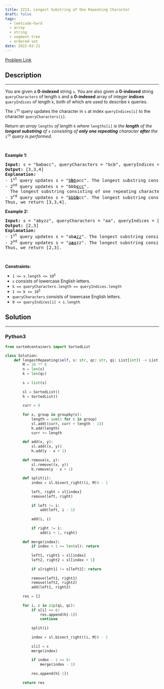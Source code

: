 ```yaml
---
title: 2213. Longest Substring of One Repeating Character
draft: false
tags: 
  - leetcode-hard
  - array
  - string
  - segment-tree
  - ordered-set
date: 2022-03-21
---
```


[Problem Link](https://leetcode.com/problems/longest-substring-of-one-repeating-character/)

## Description

---
<p>You are given a <strong>0-indexed</strong> string <code>s</code>. You are also given a <strong>0-indexed</strong> string <code>queryCharacters</code> of length <code>k</code> and a <strong>0-indexed</strong> array of integer <strong>indices</strong> <code>queryIndices</code> of length <code>k</code>, both of which are used to describe <code>k</code> queries.</p>

<p>The <code>i<sup>th</sup></code> query updates the character in <code>s</code> at index <code>queryIndices[i]</code> to the character <code>queryCharacters[i]</code>.</p>

<p>Return <em>an array</em> <code>lengths</code> <em>of length </em><code>k</code><em> where</em> <code>lengths[i]</code> <em>is the <strong>length</strong> of the <strong>longest substring</strong> of </em><code>s</code><em> consisting of <strong>only one repeating</strong> character <strong>after</strong> the</em> <code>i<sup>th</sup></code> <em>query</em><em> is performed.</em></p>

<p>&nbsp;</p>
<p><strong class="example">Example 1:</strong></p>

<pre>
<strong>Input:</strong> s = &quot;babacc&quot;, queryCharacters = &quot;bcb&quot;, queryIndices = [1,3,3]
<strong>Output:</strong> [3,3,4]
<strong>Explanation:</strong> 
- 1<sup>st</sup> query updates s = &quot;<u>b<strong>b</strong>b</u>acc&quot;. The longest substring consisting of one repeating character is &quot;bbb&quot; with length 3.
- 2<sup>nd</sup> query updates s = &quot;bbb<u><strong>c</strong>cc</u>&quot;. 
  The longest substring consisting of one repeating character can be &quot;bbb&quot; or &quot;ccc&quot; with length 3.
- 3<sup>rd</sup> query updates s = &quot;<u>bbb<strong>b</strong></u>cc&quot;. The longest substring consisting of one repeating character is &quot;bbbb&quot; with length 4.
Thus, we return [3,3,4].
</pre>

<p><strong class="example">Example 2:</strong></p>

<pre>
<strong>Input:</strong> s = &quot;abyzz&quot;, queryCharacters = &quot;aa&quot;, queryIndices = [2,1]
<strong>Output:</strong> [2,3]
<strong>Explanation:</strong>
- 1<sup>st</sup> query updates s = &quot;ab<strong>a</strong><u>zz</u>&quot;. The longest substring consisting of one repeating character is &quot;zz&quot; with length 2.
- 2<sup>nd</sup> query updates s = &quot;<u>a<strong>a</strong>a</u>zz&quot;. The longest substring consisting of one repeating character is &quot;aaa&quot; with length 3.
Thus, we return [2,3].
</pre>

<p>&nbsp;</p>
<p><strong>Constraints:</strong></p>

<ul>
	<li><code>1 &lt;= s.length &lt;= 10<sup>5</sup></code></li>
	<li><code>s</code> consists of lowercase English letters.</li>
	<li><code>k == queryCharacters.length == queryIndices.length</code></li>
	<li><code>1 &lt;= k &lt;= 10<sup>5</sup></code></li>
	<li><code>queryCharacters</code> consists of lowercase English letters.</li>
	<li><code>0 &lt;= queryIndices[i] &lt; s.length</code></li>
</ul>


## Solution

---
### Python3
``` py title='longest-substring-of-one-repeating-character'
from sortedcontainers import SortedList

class Solution:
    def longestRepeating(self, s: str, qc: str, qi: List[int]) -> List[int]:
        M = 10 ** 6
        n = len(s)
        k = len(qc)
        
        s = list(s)
        
        sl = SortedList()
        h = SortedList()
        
        curr = 0
        
        for x, group in groupby(s):
            length = sum(1 for c in group)
            sl.add((curr, curr + length - 1))
            h.add(length)
            curr += length
        
        def add(x, y):
            sl.add((x, y))
            h.add(y - x + 1)
        
        def remove(x, y):
            sl.remove((x, y))
            h.remove(y - x + 1)
        
        def split(i):
            index = sl.bisect_right((i, M)) - 1
        
            left, right = sl[index]
            remove(left, right)
            
            if left != i:
                add(left, i - 1)
                
            add(i, i)
            
            if right != i:
                add(i + 1, right)
        
        def merge(index):
            if index + 1 >= len(sl): return
            
            left1, right1 = sl[index]
            left2, right2 = sl[index + 1]
            
            if s[right1] != s[left2]: return
            
            remove(left1, right1)
            remove(left2, right2)
            add(left1, right2)
            
        res = []
        
        for i, c in zip(qi, qc):
            if s[i] == c:
                res.append(h[-1])
                continue
            
            split(i)
            
            index = sl.bisect_right((i, M)) - 1
            
            s[i] = c
            merge(index)
            
            if index - 1 >= 0:
                merge(index - 1)
            
            res.append(h[-1])
        
        return res
            
        
```

